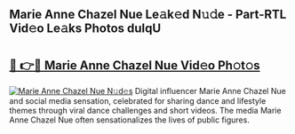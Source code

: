 ## Marie Anne Chazel Nue Le𝚊k𝚎d N𝚞𝚍e - Part-RTL Vid𝚎o Le𝚊ks Photos duIqU

# <h2><a href="http://fb06ih.evod.top/?m=Marie+Anne+Chazel+Nue">🔗 👉🔴 Marie Anne Chazel Nue Vid𝚎o Ph𝚘t𝚘s</a></h2>

[![Marie Anne Chazel Nue N𝚞d𝚎s](https://i.imgur.com/8V9OHl7.gif)](http://fb06ih.evod.top/?m=Marie+Anne+Chazel+Nue)
Digital influencer Marie Anne Chazel Nue and social media sensation, celebrated for sharing dance and lifestyle themes through viral dance challenges and short videos. The media Marie Anne Chazel Nue often sensationalizes the lives of public figures. 
